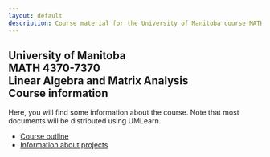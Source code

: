 ```yaml
---
layout: default
description: Course material for the University of Manitoba course MATH 4370-7370, Linear Algebra and Matrix Analysis
---
```


## University of Manitoba <br>MATH 4370-7370<br>Linear Algebra and Matrix Analysis<br>Course information

Here, you will find some information about the course. Note that most documents will be distributed using UMLearn.

- [Course outline](course-outline-2023.html)
- [Information about projects](project-information.html)